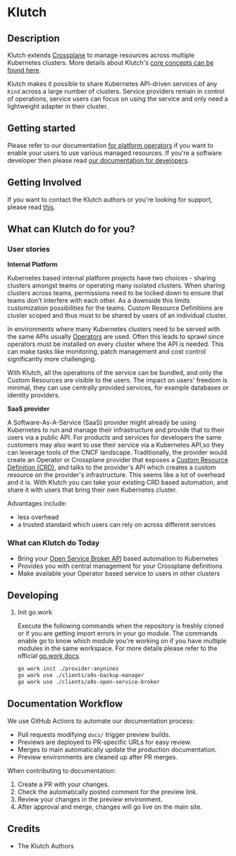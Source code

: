 # Klutch

## Description

Klutch extends [Crossplane](https://www.crossplane.io/) to manage resources across multiple
Kubernetes clusters. More details about Klutch's
[core concepts can be found here](https://klutch.io/docs/architecture/).

Klutch makes it possible to share Kubernetes API-driven services of any `Kind` across a large number
of clusters. Service providers remain in control of operations, service users can focus on using the
service and only need a lightweight adapter in their cluster.

## Getting started

Please refer to our documentation [for platform operators](https://klutch.io/docs/platform-operator-guide/)
if you want to enable your users to use various managed resources. If you're a software developer
then please read [our documentation for developers](https://klutch.io/docs/developer-guide/).

## Getting Involved

If you want to contact the Klutch authors or you're looking for support, please read
[this](https://klutch.io/docs/community).

## What can Klutch do for you?

### User stories

**Internal Platform**

Kubernetes based internal platform projects have two choices - sharing clusters amongst teams or
operating many isolated clusters. When sharing clusters across teams, permissions need to be locked
down to ensure that teams don't interfere with each other. As a downside this limits customization
possibilities for the teams. Custom Resource Definitions are cluster scoped and thus must to be
shared by users of an individual cluster.

In environments where many Kubernetes clusters need to be served with the same APIs usually
[Operators](https://kubernetes.io/docs/concepts/extend-kubernetes/operator/) are used. Often this
leads to sprawl since operators must be installed on every cluster where the API is needed. This can
make tasks like monitoring, patch management and cost control significantly more challenging.

With Klutch, all the operations of the service can be bundled, and only the Custom Resources are
visible to the users. The impact on users' freedom is minimal, they can use centrally provided
services, for example databases or identity providers.

**SaaS provider**

A Software-As-A-Service (SaaS) provider might already be using Kubernetes to run and manage their
infrastructure and provide that to their users via a public API. For products and services for
developers the same customers may also want to use their service via a Kubernetes API,so they can
leverage tools of the CNCF landscape. Traditionally, the provider would create an Operator or
Crossplane provider that exposes a
[Custom Resource Definition (CRD)](https://kubernetes.io/docs/concepts/extend-kubernetes/api-extension/custom-resources/),
and talks to the provider's API which creates a custom resource on the provider's infrastructure.
This seems like a lot of overhead and it is. With Klutch you can take your existing CRD based
automation, and share it with users that bring their own Kubernetes cluster.

Advantages include:

- less overhead
- a trusted standard which users can rely on across different services

### What can Klutch do Today

- Bring your [Open Service Broker API](https://www.openservicebrokerapi.org/) based automation to
  Kubernetes
- Provides you with central management for your Crossplane definitions
- Make available your Operator based service to users in other clusters

## Developing

1. Init go.work

   Execute the following commands when the repository is freshly cloned or if you are getting import
   errors in your go module. The commands enable go to know which module you're working on if you
   have multiple modules in the same workspace. For more details please refer to the official
   [go.work docs].

   ```bash
   go work init ./provider-anynines
   go work use ./clients/a9s-backup-manager
   go work use ./clients/a9s-open-service-broker
   ```

[go.work docs]: https://go.dev/doc/tutorial/workspaces

## Documentation Workflow

We use GitHub Actions to automate our documentation process:

- Pull requests modifying `docs/` trigger preview builds.
- Previews are deployed to PR-specific URLs for easy review.
- Merges to main automatically update the production documentation.
- Preview environments are cleaned up after PR merges.

When contributing to documentation:

1. Create a PR with your changes.
2. Check the automatically posted comment for the preview link.
3. Review your changes in the preview environment.
4. After approval and merge, changes will go live on the main site.

## Credits

- The Klutch Authors
